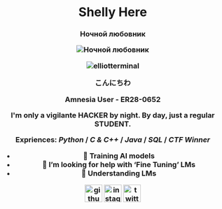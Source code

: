<h1 align="center">Shelly Here
<h3 align="center">Ночной любовник

![Ночной любовник](https://adcy.io/wp-content/uploads/2020/04/anti-hacking.gif)

<p align="center"> <img src="https://komarev.com/ghpvc/?username=elliotterminal&label=Profile%20views&color=0e75b6&style=flat" alt="elliotterminal" />

**こんにちわ**
  
Amnesia User - **ER28-0652**

I'm only a vigilante **HACKER** by night. 
By day, just a regular **STUDENT**.

**Expriences: *Python* / *C & C++* / *Java* / *SQL* / *CTF Winner***

- 🔭 Training **AI** models
- 🤝 I’m looking for help with ‘Fine Tuning’ LMs
- 🌱 Understanding LMs


[<img src='https://cdn.jsdelivr.net/npm/simple-icons@3.0.1/icons/github.svg' alt='github' height='40'>](https://github.com/ElliotTerminal)
[<img src='https://cdn.jsdelivr.net/npm/simple-icons@3.0.1/icons/instagram.svg' alt='instagram' height='40'>](https://www.instagram.com/satorugojo_143/)
[<img src='https://cdn.jsdelivr.net/npm/simple-icons@3.0.1/icons/twitter.svg' alt='twitter(x)' height='40'>](https://x.com/presizex)

